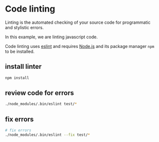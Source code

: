 # Code linting

Linting is the automated checking of your source code for programmatic and stylistic errors.

In this example, we are linting javascript code.

Code linting uses [eslint](https://github.com/eslint/eslint) and requires [Node.js](https://nodejs.dev/) and its package manager `npm` to be installed.

## install linter

```sh
npm install
```

## review code for errors

```sh
./node_modules/.bin/eslint test/*
```

## fix errors

```sh
# fix errors
./node_modules/.bin/eslint --fix test/*
```
